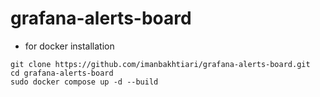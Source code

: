 # grafana-alerts-board

- for docker installation

```
git clone https://github.com/imanbakhtiari/grafana-alerts-board.git
cd grafana-alerts-board
sudo docker compose up -d --build
```

